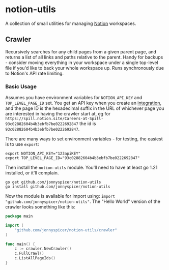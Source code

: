# notion-utils
A collection of small utilities for managing [Notion](https://www.notion.s) workspaces.

## Crawler

Recursively searches for any child pages from a given parent page, and returns a list of all links and paths relative to the parent.
Handy for backups - consider moving everything in your workspace under a single top-level file if you'd like to back your whole workspace up.
Runs synchronously due to Notion's API rate limiting.

### Basic Usage

Assumes you have environment variables for `NOTION_API_KEY` and `TOP_LEVEL_PAGE_ID` set. You get an API
key when you create an [integration](https://www.notion.so/integrations), and the page ID is the hexadecimal suffix in the URL 
of whichever page you are interested in having the crawler start at, eg for
`https://spill.notion.site/Careers-at-Spill-93c02882604b4b3ebfb7be0222692847` the id is
`93c02882604b4b3ebfb7be0222692847`.

There are many ways to set environment variables - for testing, the easiest is to use `export`:
```shell
export NOTION_API_KEY="123apiKEY"
export TOP_LEVEL_PAGE_ID="93c02882604b4b3ebfb7be0222692847"
```

Then install the `notion-utils` module. You'll need to have at least go 1.21 installed, or it'll complain.
```shell
go get github.com/jonnyspicer/notion-utils
go install github.com/jonnyspicer/notion-utils
```

Now the module is available for import using: `import "github.com/jonnyspicer/notion-utils"`. The "Hello World"
version of the crawler looks something like this:

```go
package main

import (
	"github.com/jonnyspicer/notion-utils/crawler"
)

func main() {
	c := crawler.NewCrawler()
	c.FullCrawl() 
    c.ListAllPageIds()
}
```